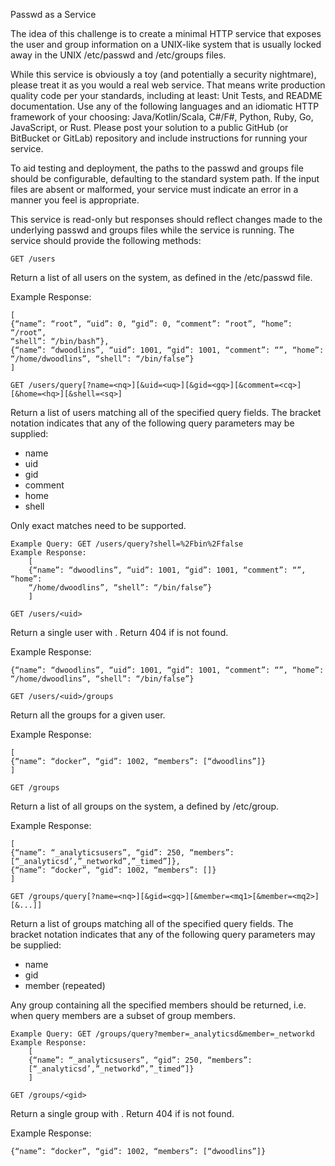 Passwd as a Service

The idea of this challenge is to create a minimal HTTP service that exposes the user and group information on
a UNIX-like system that is usually locked away in the UNIX /etc/passwd and /etc/groups files.

While this service is obviously a toy (and potentially a security nightmare), please treat it as you would a real
web service. That means write production quality code per your standards, including at least: Unit Tests, and
README documentation. Use any of the following languages and an idiomatic HTTP framework of your
choosing: Java/Kotlin/Scala, C#/F#, Python, Ruby, Go, JavaScript, or Rust. Please post your solution to a
public GitHub (or BitBucket or GitLab) repository and include instructions for running your service.

To aid testing and deployment, the paths to the passwd and groups file should be configurable, defaulting to
the standard system path. If the input files are absent or malformed, your service must indicate an error in a
manner you feel is appropriate.

This service is read-only but responses should reflect changes made to the underlying passwd and groups files
while the service is running. The service should provide the following methods:


`GET /users`

Return a list of all users on the system, as defined in the /etc/passwd file.

Example Response:

	[
	{“name”: “root”, “uid”: 0, “gid”: 0, “comment”: “root”, “home”: “/root”,
	“shell”: “/bin/bash”},
	{“name”: “dwoodlins”, “uid”: 1001, “gid”: 1001, “comment”: “”, “home”:
	“/home/dwoodlins”, “shell”: “/bin/false”}
	]

`GET /users/query[?name=<nq>][&uid=<uq>][&gid=<gq>][&comment=<cq>][&home=<hq>][&shell=<sq>]`

Return a list of users matching all of the specified query fields. The bracket notation indicates that any of the
following query parameters may be supplied:
- name
- uid
- gid
- comment
- home
- shell

Only exact matches need to be supported.

	Example Query: GET /users/query?shell=%2Fbin%2Ffalse
	Example Response:
		[
		{“name”: “dwoodlins”, “uid”: 1001, “gid”: 1001, “comment”: “”, “home”:
		“/home/dwoodlins”, “shell”: “/bin/false”}
		]

`GET /users/<uid>`

Return a single user with <uid>. Return 404 if <uid> is not found.

Example Response:

	{“name”: “dwoodlins”, “uid”: 1001, “gid”: 1001, “comment”: “”, “home”:
	“/home/dwoodlins”, “shell”: “/bin/false”}

`GET /users/<uid>/groups`

Return all the groups for a given user.

Example Response:

	[
	{“name”: “docker”, “gid”: 1002, “members”: [“dwoodlins”]}
	]

`GET /groups`

Return a list of all groups on the system, a defined by /etc/group.

Example Response:

	[
	{“name”: “_analyticsusers”, “gid”: 250, “members”:
	[“_analyticsd’,”_networkd”,”_timed”]},
	{“name”: “docker”, “gid”: 1002, “members”: []}
	]
	
`GET /groups/query[?name=<nq>][&gid=<gq>][&member=<mq1>[&member=<mq2>][&...]]`

Return a list of groups matching all of the specified query fields. The bracket notation indicates that any of the
following query parameters may be supplied:
- name
- gid
- member (repeated)

Any group containing all the specified members should be returned, i.e. when query members are a subset of
group members.

	Example Query: GET /groups/query?member=_analyticsd&member=_networkd
	Example Response:
		[
		{“name”: “_analyticsusers”, “gid”: 250, “members”:
		[“_analyticsd’,”_networkd”,”_timed”]}
		]

`GET /groups/<gid>`

Return a single group with <gid>. Return 404 if <gid> is not found.

Example Response:

	{“name”: “docker”, “gid”: 1002, “members”: [“dwoodlins”]}